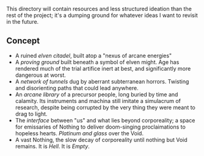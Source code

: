 This directory will contain resources and less structured ideation than the rest of the project; it's a dumping ground for whatever ideas I want to revisit in the future.

## Concept
* A ruined *elven citadel*, built atop a "nexus of arcane energies"
* A *proving ground* built beneath a symbol of elven might. Age has rendered much of the trial artifice inert at best, and significantly more dangerous at worst.
* A *network of tunnels* dug by aberrant subterranean horrors. Twisting and disorienting paths that could lead anywhere.
* An *arcane library* of a precursor people, long buried by time and calamity. Its instruments and machina still imitate a simulacrum of research, despite being corrupted by the very thing they were meant to drag to light.
* The *interface* between "us" and what lies beyond corporeality; a space for emissaries of Nothing to deliver doom-singing proclaimations to hopeless hearts. *Platinum and glass* over the Void.
* A vast Nothing, the slow decay of corporeality until nothing but Void remains. It is *Hell*. It is *Empty*.